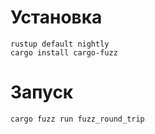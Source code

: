 # Установка
```
rustup default nightly
cargo install cargo-fuzz
```
# Запуск
```
cargo fuzz run fuzz_round_trip
```
